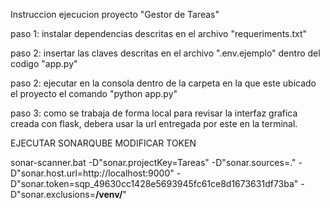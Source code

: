 Instruccion ejecucion proyecto "Gestor de Tareas"

paso 1: instalar dependencias descritas en el archivo "requeriments.txt"

paso 2: insertar las claves descritas en el archivo ".env.ejemplo" dentro del codigo "app.py"

paso 2: ejecutar en la consola dentro de la carpeta en la que este ubicado el proyecto el comando "python app.py"

paso 3: como se trabaja de forma local para revisar la interfaz grafica creada con flask, debera usar la url entregada por este en la terminal.


EJECUTAR SONARQUBE MODIFICAR TOKEN

sonar-scanner.bat -D"sonar.projectKey=Tareas" -D"sonar.sources=." -D"sonar.host.url=http://localhost:9000" -D"sonar.token=sqp_49630cc1428e5693945fc61ce8d1673631df73ba" -D"sonar.exclusions=**/venv/**"


